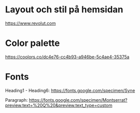 # Layout och stil på hemsidan

https://www.revolut.com

# Color palette

https://coolors.co/dc4e76-cc4b93-a946be-5c4ae4-35375a

# Fonts

Heading1 - Heading6:
https://fonts.google.com/specimen/Syne

Paragraph:
https://fonts.google.com/specimen/Montserrat?preview.text=%20Q%20&preview.text_type=custom
